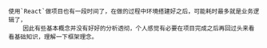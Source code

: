     使用`React`做项目也有一段时间了，在做的过程中环境搭建好之后，可能耗时最多就是业务逻辑了，
        因此有些基本概念并没有好好的分析透彻，个人感觉有必要在项目完成之后再回过头来看看基础知识，理解一下框架理念。
